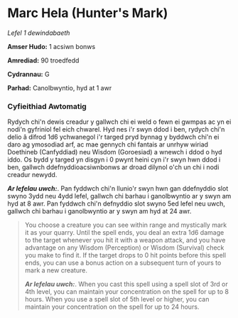 # Marc Hela (Hunter's Mark)

*Lefel 1 dewindabaeth*

**Amser Hudo:** 1 acsiwn bonws

**Amrediad:** 90 troedfedd

**Cydrannau:** G

**Parhad:** Canolbwyntio, hyd at 1 awr

### Cyfieithiad Awtomatig

Rydych chi'n dewis creadur y gallwch chi ei weld o fewn ei gwmpas ac yn ei nodi'n gyfriniol fel eich chwarel. Hyd nes i'r swyn ddod i ben, rydych chi'n delio â difrod 1d6 ychwanegol i'r targed pryd bynnag y byddwch chi'n ei daro ag ymosodiad arf, ac mae gennych chi fantais ar unrhyw wiriad Doethineb (Canfyddiad) neu Wisdom (Goroesiad) a wnewch i ddod o hyd iddo. Os bydd y targed yn disgyn i 0 pwynt heini cyn i'r swyn hwn ddod i ben, gallwch ddefnyddioacsiwnbonws ar droad dilynol o'ch un chi i nodi creadur newydd.

***Ar lefelau uwch:***. Pan fyddwch chi'n llunio'r swyn hwn gan ddefnyddio slot swyno 3ydd neu 4ydd lefel, gallwch chi barhau i ganolbwyntio ar y swyn am hyd at 8 awr. Pan fyddwch chi'n defnyddio slot swyno 5ed lefel neu uwch, gallwch chi barhau i ganolbwyntio ar y swyn am hyd at 24 awr.

>  You choose a creature you can see within range and mystically mark it as your quarry. Until the spell ends, you deal an extra 1d6 damage to the target whenever you hit it with a weapon attack, and you have advantage on any Wisdom (Perception) or Wisdom (Survival) check you make to find it. If the target drops to 0 hit points before this spell ends, you can use a bonus action on a subsequent turn of yours to mark a new creature.
>  
>  ***Ar lefelau uwch:***. When you cast this spell using a spell slot of 3rd or 4th level, you can maintain your concentration on the spell for up to 8 hours. When you use a spell slot of 5th level or higher, you can maintain your concentration on the spell for up to 24 hours.